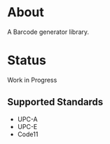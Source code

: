 # About
A Barcode generator library.

# Status
Work in Progress

## Supported Standards
- UPC-A
- UPC-E
- Code11